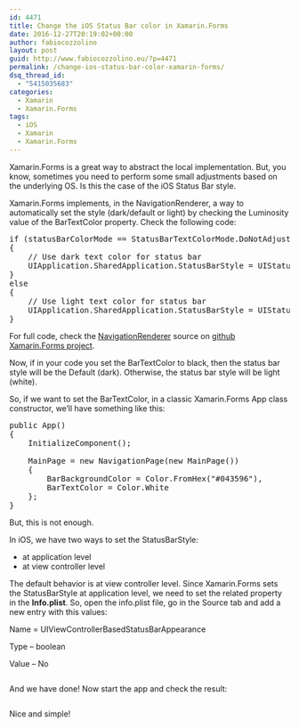 ```yaml
---
id: 4471
title: Change the iOS Status Bar color in Xamarin.Forms
date: 2016-12-27T20:19:02+00:00
author: fabiocozzolino
layout: post
guid: http://www.fabiocozzolino.eu/?p=4471
permalink: /change-ios-status-bar-color-xamarin-forms/
dsq_thread_id:
  - "5415035683"
categories:
  - Xamarin
  - Xamarin.Forms
tags:
  - iOS
  - Xamarin
  - Xamarin.Forms
---
```

Xamarin.Forms is a great way to abstract the local implementation. But, you know, sometimes you need to perform some small adjustments based on the underlying OS. Is this the case of the iOS Status Bar style.

Xamarin.Forms implements, in the NavigationRenderer, a way to automatically set the style (dark/default or light) by checking the Luminosity value of the BarTextColor property. Check the following code:

<pre class="brush: csharp; title: ; notranslate" title="">if (statusBarColorMode == StatusBarTextColorMode.DoNotAdjust || barTextColor.Luminosity &lt;= 0.5)
{
	// Use dark text color for status bar
	UIApplication.SharedApplication.StatusBarStyle = UIStatusBarStyle.Default;
}
else
{
	// Use light text color for status bar
	UIApplication.SharedApplication.StatusBarStyle = UIStatusBarStyle.LightContent;
}
</pre>

For full code, check the [NavigationRenderer](https://github.com/xamarin/Xamarin.Forms/blob/master/Xamarin.Forms.Platform.iOS/Renderers/NavigationRenderer.cs) source on [github Xamarin.Forms project](https://github.com/xamarin/Xamarin.Forms).

Now, if in your code you set the BarTextColor to black, then the status bar style will be the Default (dark). Otherwise, the status bar style will be light (white).

So, if we want to set the BarTextColor, in a classic Xamarin.Forms App class constructor, we&#8217;ll have something like this:

<pre class="brush: csharp; title: ; notranslate" title="">public App()
{
	InitializeComponent();

	MainPage = new NavigationPage(new MainPage())
	{
		BarBackgroundColor = Color.FromHex("#043596"),
		BarTextColor = Color.White
	};
}
</pre>

But, this is not enough.

In iOS, we have two ways to set the StatusBarStyle:

  * at application level
  * at view controller level

The default behavior is at view controller level. Since Xamarin.Forms sets the StatusBarStyle at application level, we need to set the related property in the **Info.plist**. So, open the info.plist file, go in the Source tab and add a new entry with this values:

Name = UIViewControllerBasedStatusBarAppearance
  
Type &#8211; boolean
  
Value &#8211; No

[<img class="size-full wp-image-4531 aligncenter" src="https://i0.wp.com/www.fabiocozzolino.eu/wp-content/uploads/2016/12/Schermata-2016-12-27-alle-20.13.48.png?resize=449%2C50" alt="" srcset="https://i0.wp.com/www.fabiocozzolino.eu/wp-content/uploads/2016/12/Schermata-2016-12-27-alle-20.13.48.png?w=449 449w, https://i0.wp.com/www.fabiocozzolino.eu/wp-content/uploads/2016/12/Schermata-2016-12-27-alle-20.13.48.png?resize=300%2C33 300w" sizes="(max-width: 449px) 100vw, 449px" data-recalc-dims="1" />](https://i0.wp.com/www.fabiocozzolino.eu/wp-content/uploads/2016/12/Schermata-2016-12-27-alle-20.13.48.png)

And we have done! Now start the app and check the result:

[<img class="size-full wp-image-4541 aligncenter" src="https://i1.wp.com/www.fabiocozzolino.eu/wp-content/uploads/2016/12/Schermata-2016-12-27-alle-20.17.19.png?resize=480%2C96" alt="" srcset="https://i1.wp.com/www.fabiocozzolino.eu/wp-content/uploads/2016/12/Schermata-2016-12-27-alle-20.17.19.png?w=480 480w, https://i1.wp.com/www.fabiocozzolino.eu/wp-content/uploads/2016/12/Schermata-2016-12-27-alle-20.17.19.png?resize=300%2C60 300w" sizes="(max-width: 480px) 100vw, 480px" data-recalc-dims="1" />](https://i1.wp.com/www.fabiocozzolino.eu/wp-content/uploads/2016/12/Schermata-2016-12-27-alle-20.17.19.png)

Nice and simple!